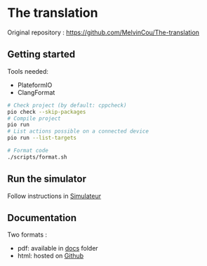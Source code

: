 # The translation

Original repository : https://github.com/MelvinCou/The-translation

## Getting started

Tools needed:

- PlateformIO
- ClangFormat

```sh
# Check project (by default: cppcheck)
pio check --skip-packages
# Compile project
pio run
# List actions possible on a connected device
pio run --list-targets

# Format code
./scripts/format.sh
```

## Run the simulator

Follow instructions in [Simulateur](./docs/Simulateur.pdf)

## Documentation

Two formats :

- pdf: available in [docs](./docs/) folder
- html: hosted on [Github](https://github.com/MelvinCou/The-translation/wiki)

